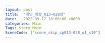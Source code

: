 ```yaml
---
layout: post
title:  "메인_회상_013~028장"
date:   2022-09-17 18:00:00 +0000
categories: Main
Tags: Story Main
SceneCode: ["scene_skip_cp013-028_q1_s10"]
---
```

